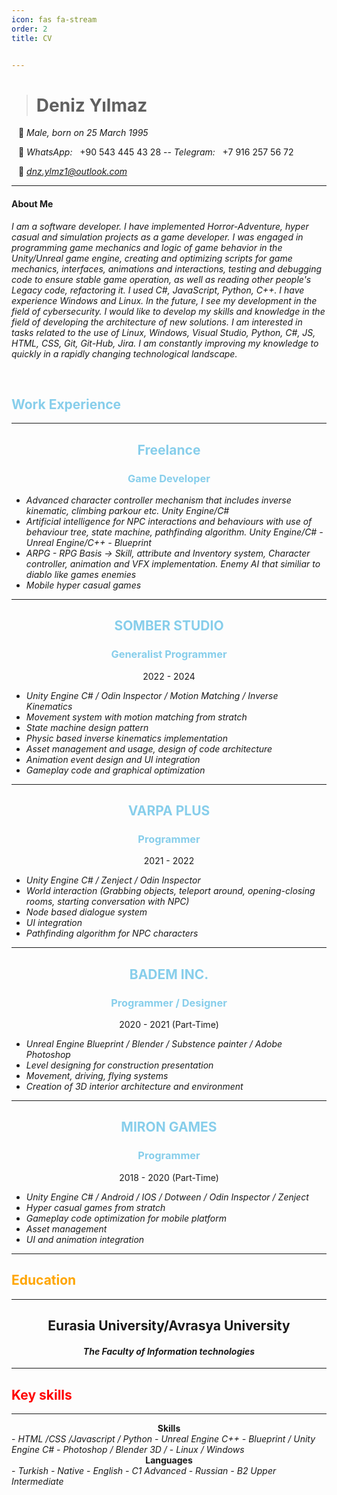 ```yaml
---
icon: fas fa-stream
order: 2
title: CV


---
```



># **Deniz Yılmaz**

&ensp; 🎂 *Male, born on 25 March 1995*

&ensp; 🔎 *WhatsApp:* &nbsp; +90 543 445 43 28 -- *Telegram:* &nbsp; +7 916 257 56 72

&ensp; 📧 *dnz.ylmz1@outlook.com*

<hr>

#### About Me
*I am a software developer. I have implemented Horror-Adventure, hyper casual and simulation projects as a game developer.*
*I was engaged in programming game mechanics and logic of game behavior in the Unity/Unreal game engine, creating and optimizing scripts for game mechanics, interfaces, animations and interactions, testing and debugging code to ensure stable game operation, as well as reading other people's Legacy code, refactoring it. I used C#, JavaScript, Python, C++. I have experience Windows and Linux. In the future, I see my development in the field of cybersecurity.*
*I would like to develop my skills and knowledge in the field of developing the architecture of new solutions. I am interested in tasks related to the use of Linux, Windows, Visual Studio, Python, C#, JS, HTML, CSS, Git, Git-Hub, Jira. I am constantly improving my knowledge to quickly in a rapidly changing technological landscape.*

<br>

<h2 style="color: skyblue">Work Experience</h2>

<hr>
 
 <center>
 <h2 style="color: skyblue">Freelance</h2>
 <h3 style="color: skyblue">Game Developer</h3>
 </center>

 - *Advanced character controller mechanism that includes inverse kinematic, climbing parkour etc. Unity Engine/C#*
 - *Artificial intelligence for NPC interactions and behaviours with use of behaviour tree, state machine, pathfinding algorithm. Unity Engine/C# - Unreal Engine/C++ - Blueprint*
 - *ARPG - RPG Basis -> Skill, attribute and Inventory system, Character controller, animation and VFX implementation. Enemy AI that similiar to diablo like games enemies*
 - *Mobile hyper casual games*
 

<hr>

  <center>
 <h2 style="color: skyblue">SOMBER STUDIO</h2>
 <h3 style="color: skyblue">Generalist Programmer</h3>
 <p>2022 - 2024</p>
 </center>

 - *Unity Engine C# / Odin Inspector / Motion Matching / Inverse Kinematics*
 - *Movement system with motion matching from stratch* 
 - *State machine design pattern*
 - *Physic based inverse kinematics implementation*
 - *Asset management and usage, design of code architecture*
 - *Animation event design and UI integration*
 - *Gameplay code and graphical optimization*
 <hr>

  <center>
 <h2 style="color: skyblue">VARPA PLUS</h2>
 <h3 style="color: skyblue">Programmer</h3>
 <p>2021 - 2022</p>
 </center>

 - *Unity Engine C# / Zenject / Odin Inspector*
 - *World interaction (Grabbing objects, teleport around, opening-closing rooms, starting conversation with NPC)*
 - *Node based dialogue system*
 - *UI integration*
 - *Pathfinding algorithm for NPC characters*

 <hr>

  <center>
 <h2 style="color: skyblue">BADEM INC.</h2>
 <h3 style="color: skyblue">Programmer / Designer</h3>
 <p>2020 - 2021 (Part-Time)</p>
 </center>

- *Unreal Engine Blueprint / Blender / Substence painter / Adobe Photoshop*
- *Level designing for construction presentation*
- *Movement, driving, flying systems*
- *Creation of 3D interior architecture and environment*



 <hr>

  <center>
 <h2 style="color: skyblue">MIRON GAMES</h2>
 <h3 style="color: skyblue">Programmer</h3>
 <p>2018 - 2020 (Part-Time)</p>
 </center>

 - *Unity Engine C# / Android / IOS / Dotween / Odin Inspector / Zenject*
 - *Hyper casual games from stratch*
 - *Gameplay code optimization for mobile platform*
 - *Asset management*
 - *UI and animation integration*


<hr>


 <h2 style="color: orange">Education</h2>


<hr>

 <center>
 <h2>Eurasia University/Avrasya University</h2>
 
 <h4><i>The Faculty of Information technologies</i></h4>
 </center>

<hr>

 <h2 style="color: red">Key skills</h2>

<hr>



<center>
<strong> Skills </strong>
</center>
- <i>HTML /CSS /Javascript / Python</i>
- <i>Unreal Engine C++ - Blueprint / Unity Engine C#</i>
- <i>Photoshop / Blender 3D /</i>
- <i>Linux / Windows </i>

<center>
<strong> Languages </strong>
</center>
- <i> Turkish - Native </i>
- <i> English - C1 Advanced</i>
- <i> Russian - B2 Upper Intermediate </i>

